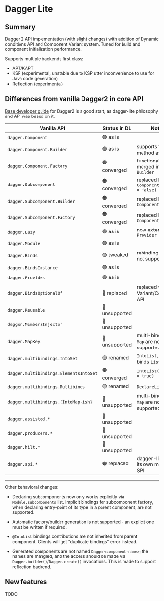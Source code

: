 # Dagger Lite

## Summary

Dagger 2 API implementation (with slight changes) with addition of Dynamic conditions API and Component Variant system.
Tuned for build and component initialization performance.

Supports multiple backends first class:

- APT/KAPT
- KSP (experimental, unstable due to KSP utter inconvenience to use for Java code generation)
- Reflection (experimental)

## Differences from vanilla Dagger2 in core API

[Base developer guide][base-doc] for Dagger2 is a good start, as dagger-lite philosophy and API was based on it.

| Vanilla API                            | Status in DL   | Notes                                      |
|----------------------------------------|----------------|--------------------------------------------|
| `dagger.Component`                     | 🟢 as is       |                                            |
| `dagger.Component.Builder`             | 🟢 as is       | supports factory method as well            |
| `dagger.Component.Factory`             | 🟠 converged   | functionality merged into `Builder`        |
| `dagger.Subcomponent`                  | 🟠 converged   | replaced by `Component(isRoot = false)`    |
| `dagger.Subcomponent.Builder`          | 🟠 converged   | replaced by `Component.Builder`            |
| `dagger.Subcomponent.Factory`          | 🟠 converged   | replaced by `Component.Builder`            |
| `dagger.Lazy`                          | 🟢 as is       | now extends `Provider`                     |
| `dagger.Module`                        | 🟢 as is       |                                            |
| `dagger.Binds`                         | 🟡 tweaked     | rebinding scope is not supported           |
| `dagger.BindsInstance`                 | 🟢 as is       |                                            |
| `dagger.Provides`                      | 🟢 as is       |                                            |
| `dagger.BindsOptionalOf`               | 🔴 replaced    | replaced with Variant/Condition API        |
| `dagger.Reusable`                      | 🔴 unsupported |                                            |
| `dagger.MembersInjector`               | 🔴 unsupported |                                            |
| `dagger.MapKey`                        | 🔴 unsupported | multi-bindings for `Map` are not supported |
| `dagger.multibindings.IntoSet`         | 🟡 renamed     | `IntoList`, now binds `List<T>`            |
| `dagger.multibindings.ElementsIntoSet` | 🟠 converged   | `IntoList(flatten = true)`                 |
| `dagger.multibindings.Multibinds`      | 🟡 renamed     | `DeclareList`                              |
| `dagger.multibindings.{IntoMap-ish}`   | 🔴 unsupported | multi-bindings for `Map` are not supported |
| `dagger.assisted.*`                    | 🔴 unsupported |                                            |
| `dagger.producers.*`                   | 🔴 unsupported |                                            |
| `dagger.hilt.*`                        | 🔴 unsupported |                                            |
| `dagger.spi.*`                         | 🟠 replaced    | dagger-lite has its own model for SPI      |

----------------
Other behavioral changes: 

- Declaring subcomponents now only works explicitly via `Module.subcomponents` list. 
Implicit bindings for subcomponent factory, when declaring entry-point of its type in a parent component, 
are not supported.

- Automatic factory/builder generation is not supported - an explicit one must be written if required.

- `@IntoList` bindings contributions are not inherited from parent component.
Clients will get "duplicate bindings" error instead.

- Generated components are not named `Dagger<component-name>`; the names are mangled, and the access should be made via
`Dagger.builder()`/`Dagger.create()` invocations. This is made to support reflection backend.

## New features

TODO

[base-doc]: https://dagger.dev/dev-guide/